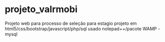 # projeto_valrmobi
Projeto web para processo de seleção para estagio 
projeto em html5/css/bootstrap/javascript/php/sql
usado notepad++/pacote WAMP - mysql
